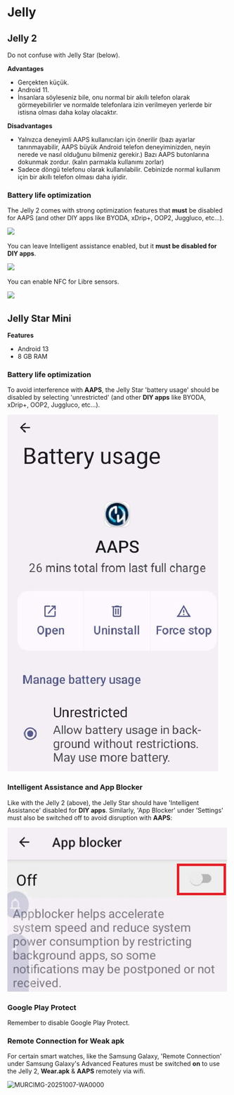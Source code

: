 # Jelly

## Jelly 2

Do not confuse with Jelly Star (below).

**Advantages**

* Gerçekten küçük.
* Android 11.
* İnsanlara söyleseniz bile, onu normal bir akıllı telefon olarak görmeyebilirler ve normalde telefonlara izin verilmeyen yerlerde bir istisna olması daha kolay olacaktır.

**Disadvantages**

* Yalnızca deneyimli AAPS kullanıcıları için önerilir (bazı ayarlar tanınmayabilir, AAPS büyük Android telefon deneyiminizden, neyin nerede ve nasıl olduğunu bilmeniz gerekir.) Bazı AAPS butonlarına dokunmak zordur. (kalın parmakla kullanımı zorlar)
* Sadece döngü telefonu olarak kullanılabilir. Cebinizde normal kullanım için bir akıllı telefon olması daha iyidir. 

### Battery life optimization

The Jelly 2 comes with strong optimization features that **must** be disabled for AAPS (and other DIY apps like BYODA, xDrip+, OOP2, Juggluco, etc...).

![](../images/Jelly_Settings1.png)

You can leave Intelligent assistance enabled, but it **must be disabled for DIY apps**.

![](../images/Jelly_Settings2.png)

You can enable NFC for Libre sensors.

![](../images/Jelly_Settings3.png)

## Jelly Star Mini

**Features**

* Android 13
* 8 GB RAM

### Battery life optimization

To avoid interference with **AAPS**, the Jelly Star 'battery usage' should be disabled by selecting 'unrestricted' (and other **DIY apps** like BYODA, xDrip+, OOP2, Juggluco, etc...).

![Jelly_BatterY_1ACA756A-2EC4-4623-B8C4-2CEB9D230A93](../images/JellyStarMini1.jpg)

### Intelligent Assistance and App Blocker

Like with the Jelly 2 (above), the Jelly Star should have 'Intelligent Assistance' disabled for **DIY apps**. Similarly, 'App Blocker' under 'Settings' must also be switched off to avoid disruption with **AAPS**:

![App Blocker Screenshot 2025-08-03 213400](../images/JellyStarMini2.jpg)

### Google Play Protect

Remember to disable Google Play Protect.

### Remote Connection for Weak apk

For certain smart watches, like the Samsung Galaxy, 'Remote Connection' under Samsung Galaxy's Advanced Features must be switched **on** to use the Jelly 2, **Wear.apk** & **AAPS** remotely via wifi.

![MURCIMG-20251007-WA0000](https://github.com/user-attachments/assets/5db08a08-f256-49a0-8843-46bdd01b33d6)